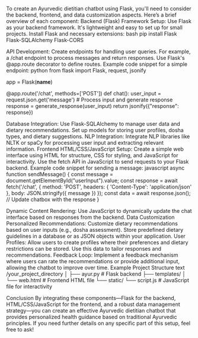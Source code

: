 To create an Ayurvedic dietitian chatbot using Flask, you'll need to consider the backend, frontend, and data customization aspects. Here’s a brief overview of each component:
Backend (Flask)
Framework Setup:
Use Flask as your backend framework. It's lightweight and easy to set up for small projects.
Install Flask and necessary extensions:
bash
pip install Flask Flask-SQLAlchemy Flask-CORS

API Development:
Create endpoints for handling user queries. For example, a /chat endpoint to process messages and return responses.
Use Flask's @app.route decorator to define routes.
Example code snippet for a simple endpoint:
python
from flask import Flask, request, jsonify

app = Flask(__name__)

@app.route('/chat', methods=['POST'])
def chat():
    user_input = request.json.get('message')
    # Process input and generate response
    response = generate_response(user_input)
    return jsonify({"response": response})

Database Integration:
Use Flask-SQLAlchemy to manage user data and dietary recommendations.
Set up models for storing user profiles, dosha types, and dietary suggestions.
NLP Integration:
Integrate NLP libraries like NLTK or spaCy for processing user input and extracting relevant information.
Frontend
HTML/CSS/JavaScript Setup:
Create a simple web interface using HTML for structure, CSS for styling, and JavaScript for interactivity.
Use the fetch API in JavaScript to send requests to your Flask backend.
Example code snippet for sending a message:
javascript
async function sendMessage() {
    const message = document.getElementById("userInput").value;
    const response = await fetch('/chat', {
        method: 'POST',
        headers: {
            'Content-Type': 'application/json'
        },
        body: JSON.stringify({ message })
    });
    const data = await response.json();
    // Update chatbox with the response
}

Dynamic Content Rendering:
Use JavaScript to dynamically update the chat interface based on responses from the backend.
Data Customization
Personalized Recommendations:
Customize dietary recommendations based on user inputs (e.g., dosha assessment).
Store predefined dietary guidelines in a database or as JSON objects within your application.
User Profiles:
Allow users to create profiles where their preferences and dietary restrictions can be stored.
Use this data to tailor responses and recommendations.
Feedback Loop:
Implement a feedback mechanism where users can rate the recommendations or provide additional input, allowing the chatbot to improve over time.
Example Project Structure
text
/your_project_directory
│
├── ayur.py          # Flask backend
├── templates/
│   └── web.html     # Frontend HTML file
└── static/
    └── script.js     # JavaScript file for interactivity

Conclusion
By integrating these components—Flask for the backend, HTML/CSS/JavaScript for the frontend, and a robust data management strategy—you can create an effective Ayurvedic dietitian chatbot that provides personalized health guidance based on traditional Ayurvedic principles. If you need further details on any specific part of this setup, feel free to ask!
